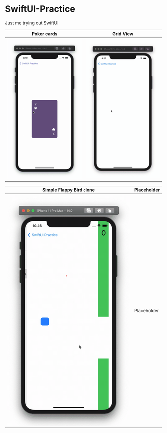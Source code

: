 # SwiftUI-Practice
Just me trying out SwiftUI

| Poker cards  | Grid View |
| ------------- | ------------- |
| <img src="https://github.com/pinchih/SwiftUI-Practice/blob/main/GIF/poker-cards.gif" width="500">  | <img src="https://github.com/pinchih/SwiftUI-Practice/blob/main/GIF/grid-view.gif" width="500">  |

| Simple Flappy Bird clone  | Placeholder |
| ------------- | ------------- |
| <img src="https://github.com/pinchih/SwiftUI-Practice/blob/main/GIF/flappy-bird-clone.gif" width="500">  | Placeholder 
